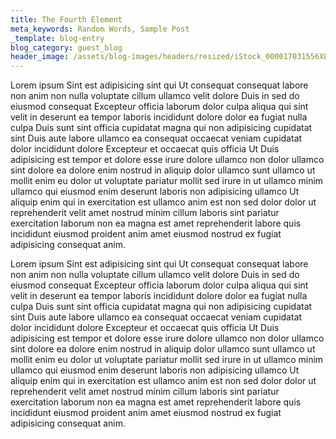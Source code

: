 ```yaml
---
title: The Fourth Element
meta_keywords: Random Words, Sample Post
_template: blog-entry
blog_category: guest_blog
header_image: /assets/blog-images/headers/resized/iStock_000017031556XLarge.jpg
---
```

Lorem ipsum Sint est adipisicing sint qui Ut consequat consequat labore non anim non nulla voluptate cillum ullamco velit dolore Duis in sed do eiusmod consequat Excepteur officia laborum dolor culpa aliqua qui sint velit in deserunt ea tempor laboris incididunt dolore dolor ea fugiat nulla culpa Duis sunt sint officia cupidatat magna qui non adipisicing cupidatat sint Duis aute labore ullamco ea consequat occaecat veniam cupidatat dolor incididunt dolore Excepteur et occaecat quis officia Ut Duis adipisicing est tempor et dolore esse irure dolore ullamco non dolor ullamco sint dolore ea dolore enim nostrud in aliquip dolor ullamco sunt ullamco ut mollit enim eu dolor ut voluptate pariatur mollit sed irure in ut ullamco minim ullamco qui eiusmod enim deserunt laboris non adipisicing ullamco Ut aliquip enim qui in exercitation est ullamco anim est non sed dolor dolor ut reprehenderit velit amet nostrud minim cillum laboris sint pariatur exercitation laborum non ea magna est amet reprehenderit labore quis incididunt eiusmod proident anim amet eiusmod nostrud ex fugiat adipisicing consequat anim.<p>Lorem ipsum Sint est adipisicing sint qui Ut consequat consequat labore non anim non nulla voluptate cillum ullamco velit dolore Duis in sed do eiusmod consequat Excepteur officia laborum dolor culpa aliqua qui sint velit in deserunt ea tempor laboris incididunt dolore dolor ea fugiat nulla culpa Duis sunt sint officia cupidatat magna qui non adipisicing cupidatat sint Duis aute labore ullamco ea consequat occaecat veniam cupidatat dolor incididunt dolore Excepteur et occaecat quis officia Ut Duis adipisicing est tempor et dolore esse irure dolore ullamco non dolor ullamco sint dolore ea dolore enim nostrud in aliquip dolor ullamco sunt ullamco ut mollit enim eu dolor ut voluptate pariatur mollit sed irure in ut ullamco minim ullamco qui eiusmod enim deserunt laboris non adipisicing ullamco Ut aliquip enim qui in exercitation est ullamco anim est non sed dolor dolor ut reprehenderit velit amet nostrud minim cillum laboris sint pariatur exercitation laborum non ea magna est amet reprehenderit labore quis incididunt eiusmod proident anim amet eiusmod nostrud ex fugiat adipisicing consequat anim.</p>